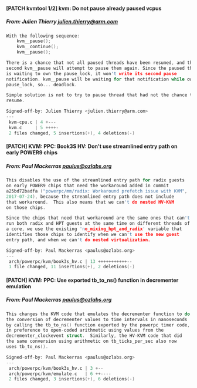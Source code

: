 #### [PATCH kvmtool 1/2] kvm: Do not pause already paused vcpus
##### From: Julien Thierry <julien.thierry@arm.com>

```c
With the following sequence:
	kvm__pause();
	kvm__continue();
	kvm__pause();

There is a chance that not all paused threads have been resumed, and the
second kvm__pause will attempt to pause them again. Since the paused thread
is waiting to own the pause_lock, it won't write its second pause
notification. kvm__pause will be waiting for that notification while owning
pause_lock, so... deadlock.

Simple solution is not to try to pause thread that had not the chance to
resume.

Signed-off-by: Julien Thierry <julien.thierry@arm.com>
---
 kvm-cpu.c | 4 +---
 kvm.c     | 5 ++++-
 2 files changed, 5 insertions(+), 4 deletions(-)

```
#### [PATCH] KVM: PPC: Book3S HV: Don't use streamlined entry path on early POWER9 chips
##### From: Paul Mackerras <paulus@ozlabs.org>

```c
This disables the use of the streamlined entry path for radix guests
on early POWER9 chips that need the workaround added in commit
a25bd72badfa ("powerpc/mm/radix: Workaround prefetch issue with KVM",
2017-07-24), because the streamlined entry path does not include
that workaround.  This also means that we can't do nested HV-KVM
on those chips.

Since the chips that need that workaround are the same ones that can't
run both radix and HPT guests at the same time on different threads of
a core, we use the existing 'no_mixing_hpt_and_radix' variable that
identifies those chips to identify when we can't use the new guest
entry path, and when we can't do nested virtualization.

Signed-off-by: Paul Mackerras <paulus@ozlabs.org>
---
 arch/powerpc/kvm/book3s_hv.c | 13 +++++++++++--
 1 file changed, 11 insertions(+), 2 deletions(-)

```
#### [PATCH] KVM: PPC: Use exported tb_to_ns() function in decrementer emulation
##### From: Paul Mackerras <paulus@ozlabs.org>

```c
This changes the KVM code that emulates the decrementer function to do
the conversion of decrementer values to time intervals in nanoseconds
by calling the tb_to_ns() function exported by the powerpc timer code,
in preference to open-coded arithmetic using values from the
decrementer_clockevent struct.  Similarly, the HV-KVM code that did
the same conversion using arithmetic on tb_ticks_per_sec also now
uses tb_to_ns().

Signed-off-by: Paul Mackerras <paulus@ozlabs.org>
---
 arch/powerpc/kvm/book3s_hv.c | 3 +--
 arch/powerpc/kvm/emulate.c   | 6 ++----
 2 files changed, 3 insertions(+), 6 deletions(-)

```
